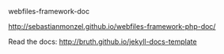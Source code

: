 
webfiles-framework-doc

http://sebastianmonzel.github.io/webfiles-framework-php-doc/

Read the docs: http://bruth.github.io/jekyll-docs-template
